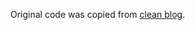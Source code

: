 Original code was copied from [clean blog](https://github.com/BlackrockDigital/startbootstrap-clean-blog-jekyll.git).

